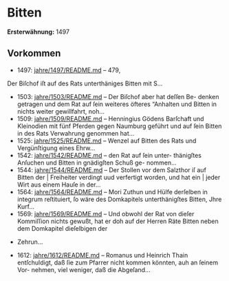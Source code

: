 # Bitten

**Ersterwähnung:** 1497

## Vorkommen
- 1497: [jahre/1497/README.md](../jahre/1497/README.md) – 479,

Der Biſchof iſt auf des Rats unterthäniges Bitten
mit S...
- 1503: [jahre/1503/README.md](../jahre/1503/README.md) – Der Biſchof aber hat deſſen Be-
denken getragen und dem Rat auf ſein weiteres öfteres
“Anhalten und Bitten in nichts weiter gewillfahrt, noh...
- 1509: [jahre/1509/README.md](../jahre/1509/README.md) – Henningius Gödens Barſchaft und
Kleinodien mit fünf Pferden gegen Naumburg geführt
und auf ſein Bitten in des Rats Verwahrung genommen
hat...
- 1525: [jahre/1525/README.md](../jahre/1525/README.md) – Wenzel auf Bitten des Rats und Vergünſtigung eines
Ehrw...
- 1542: [jahre/1542/README.md](../jahre/1542/README.md) – den Rat auf ſein unter-
thänigſtes Anſuchen und Bitten in gnädigſten Schuß ge-
nommen...
- 1544: [jahre/1544/README.md](../jahre/1544/README.md) – Der Stollen vor dem Salzthor iſ auf Bitten der |
Freiheiter verdingt uud verfertigt worden, und hat ein |
jeder Wirt aus einem Hauſe in der...
- 1564: [jahre/1564/README.md](../jahre/1564/README.md) – Mori Zuthun und Hülfe derſelben in integrum
reſtituiert, ſo wäre des Domkapitels unterthänigſtes Bitten,
Jhre Kurf...
- 1569: [jahre/1569/README.md](../jahre/1569/README.md) – Und obwohl der Rat
von dieſer Kommiſſion nichts gewußt, hat er doh auf der
Herren Räte Bitten neben dem Domkapitel dieſelbigen der

* Zehrun...
- 1612: [jahre/1612/README.md](../jahre/1612/README.md) – Romanus und Heinrich Thain entſchuldigt, daß ſie
zum Pfarrer nicht kommen könnten, auh an ſeinem Vor-
nehmen, viel weniger, daß die Abgeſand...
